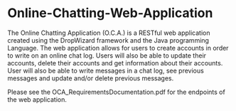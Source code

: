 # Online-Chatting-Web-Application
The Online Chatting Application (O.C.A.) is a RESTful web application created using the DropWizard framework and the Java programming Language. The web application allows for users to create accounts in order to write on an online chat log. Users will also be able to update their accounts, delete their accounts and get information about their accounts. User will also be able to write messages in a chat log, see previous messages and update and/or delete previous messages.

Please see the OCA_RequirementsDocumentation.pdf for the endpoints of the web application.
